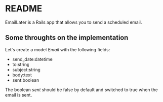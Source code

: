 # README

EmailLater is a Rails app that allows you to send a scheduled email.

## Some throughts on the implementation

Let's create a model *Email* with the following fields: 
 * send_date:datetime
 * to:string
 * subject:string
 * body:text
 * sent:boolean


 The boolean *sent* should be false by default and switched to true when the email is sent.

